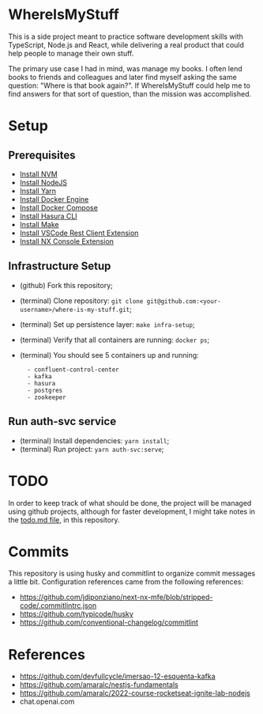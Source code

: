 # WhereIsMyStuff

This is a side project meant to practice software development skills with TypeScript, Node.js and React, while delivering a real product that could help people to manage their own stuff.

The primary use case I had in mind, was manage my books. I often lend books to friends and colleagues and later find myself asking the same question: "Where is that book again?". If WhereIsMyStuff could help me to find answers for that sort of question, than the mission was accomplished.

# Setup

## Prerequisites

- [Install NVM]()
- [Install NodeJS]()
- [Install Yarn]()
- [Install Docker Engine]()
- [Install Docker Compose]()
- [Install Hasura CLI]()
- [Install Make]()
- [Install VSCode Rest Client Extension]()
- [Install NX Console Extension]()

## Infrastructure Setup

- (github) Fork this repository;
- (terminal) Clone repository: `git clone git@github.com:<your-username>/where-is-my-stuff.git`;
- (terminal) Set up persistence layer: `make infra-setup`;
- (terminal) Verify that all containers are running: `docker ps`;
- (terminal) You should see 5 containers up and running:

  ```
    - confluent-control-center
    - kafka
    - hasura
    - postgres
    - zookeeper
  ```

## Run auth-svc service

- (terminal) Install dependencies: `yarn install`;
- (terminal) Run project: `yarn auth-svc:serve`;

# TODO

In order to keep track of what should be done, the project will be managed using github projects, although for faster development, I might take notes in the [todo.md file](./docs/todo.md), in this repository.

# Commits

This repository is using husky and commitlint to organize commit messages a little bit. Configuration references came from the following references:

- https://github.com/jdiponziano/next-nx-mfe/blob/stripped-code/.commitlintrc.json
- https://github.com/typicode/husky
- https://github.com/conventional-changelog/commitlint

# References

- https://github.com/devfullcycle/imersao-12-esquenta-kafka
- https://github.com/amaralc/nestjs-fundamentals
- https://github.com/amaralc/2022-course-rocketseat-ignite-lab-nodejs
- chat.openai.com
